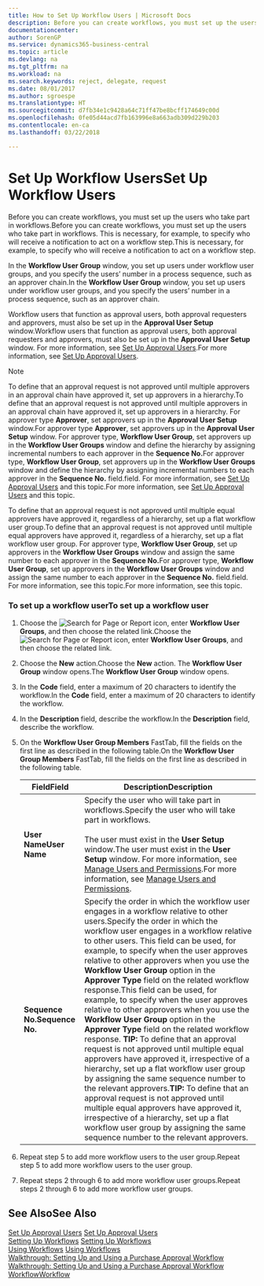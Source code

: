 ```yaml
---
title: How to Set Up Workflow Users | Microsoft Docs
description: Before you can create workflows, you must set up the users who take part in workflows. This is necessary, for example, to specify who will receive a notification to act on a workflow step.
documentationcenter: 
author: SorenGP
ms.service: dynamics365-business-central
ms.topic: article
ms.devlang: na
ms.tgt_pltfrm: na
ms.workload: na
ms.search.keywords: reject, delegate, request
ms.date: 08/01/2017
ms.author: sgroespe
ms.translationtype: HT
ms.sourcegitcommit: d7fb34e1c9428a64c71ff47be8bcff174649c00d
ms.openlocfilehash: 0fe05d44acd7fb163996e8a663adb309d229b203
ms.contentlocale: en-ca
ms.lasthandoff: 03/22/2018

---
```

# <a name="set-up-workflow-users"></a><span data-ttu-id="dc7c9-104">Set Up Workflow Users</span><span class="sxs-lookup"><span data-stu-id="dc7c9-104">Set Up Workflow Users</span></span>
<span data-ttu-id="dc7c9-105">Before you can create workflows, you must set up the users who take part in workflows.</span><span class="sxs-lookup"><span data-stu-id="dc7c9-105">Before you can create workflows, you must set up the users who take part in workflows.</span></span> <span data-ttu-id="dc7c9-106">This is necessary, for example, to specify who will receive a notification to act on a workflow step.</span><span class="sxs-lookup"><span data-stu-id="dc7c9-106">This is necessary, for example, to specify who will receive a notification to act on a workflow step.</span></span>  

<span data-ttu-id="dc7c9-107">In the **Workflow User Group** window, you set up users under workflow user groups, and you specify the users’ number in a process sequence, such as an approver chain.</span><span class="sxs-lookup"><span data-stu-id="dc7c9-107">In the **Workflow User Group** window, you set up users under workflow user groups, and you specify the users’ number in a process sequence, such as an approver chain.</span></span>  

<span data-ttu-id="dc7c9-108">Workflow users that function as approval users, both approval requesters and approvers, must also be set up in the **Approval User Setup** window.</span><span class="sxs-lookup"><span data-stu-id="dc7c9-108">Workflow users that function as approval users, both approval requesters and approvers, must also be set up in the **Approval User Setup** window.</span></span> <span data-ttu-id="dc7c9-109">For more information, see [Set Up Approval Users](across-how-to-set-up-approval-users.md).</span><span class="sxs-lookup"><span data-stu-id="dc7c9-109">For more information, see [Set Up Approval Users](across-how-to-set-up-approval-users.md).</span></span>  

> [!NOTE]  
>  <span data-ttu-id="dc7c9-110">To define that an approval request is not approved until multiple approvers in an approval chain have approved it, set up approvers in a hierarchy.</span><span class="sxs-lookup"><span data-stu-id="dc7c9-110">To define that an approval request is not approved until multiple approvers in an approval chain have approved it, set up approvers in a hierarchy.</span></span> <span data-ttu-id="dc7c9-111">For approver type **Approver**, set approvers up in the **Approval User Setup** window.</span><span class="sxs-lookup"><span data-stu-id="dc7c9-111">For approver type **Approver**, set approvers up in the **Approval User Setup** window.</span></span> <span data-ttu-id="dc7c9-112">For approver type, **Workflow User Group**, set approvers up in the **Workflow User Groups** window and define the hierarchy by assigning incremental numbers to each approver in the **Sequence No.**</span><span class="sxs-lookup"><span data-stu-id="dc7c9-112">For approver type, **Workflow User Group**, set approvers up in the **Workflow User Groups** window and define the hierarchy by assigning incremental numbers to each approver in the **Sequence No.**</span></span> <span data-ttu-id="dc7c9-113">field.</span><span class="sxs-lookup"><span data-stu-id="dc7c9-113">field.</span></span> <span data-ttu-id="dc7c9-114">For more information, see [Set Up Approval Users](across-how-to-set-up-approval-users.md) and this topic.</span><span class="sxs-lookup"><span data-stu-id="dc7c9-114">For more information, see [Set Up Approval Users](across-how-to-set-up-approval-users.md) and this topic.</span></span>  
>   
>  <span data-ttu-id="dc7c9-115">To define that an approval request is not approved until multiple equal approvers have approved it, regardless of a hierarchy, set up a flat workflow user group.</span><span class="sxs-lookup"><span data-stu-id="dc7c9-115">To define that an approval request is not approved until multiple equal approvers have approved it, regardless of a hierarchy, set up a flat workflow user group.</span></span> <span data-ttu-id="dc7c9-116">For approver type, **Workflow User Group**, set up approvers in the **Workflow User Groups** window and assign the same number to each approver in the **Sequence No.**</span><span class="sxs-lookup"><span data-stu-id="dc7c9-116">For approver type, **Workflow User Group**, set up approvers in the **Workflow User Groups** window and assign the same number to each approver in the **Sequence No.**</span></span> <span data-ttu-id="dc7c9-117">field.</span><span class="sxs-lookup"><span data-stu-id="dc7c9-117">field.</span></span> <span data-ttu-id="dc7c9-118">For more information, see this topic.</span><span class="sxs-lookup"><span data-stu-id="dc7c9-118">For more information, see this topic.</span></span>  

### <a name="to-set-up-a-workflow-user"></a><span data-ttu-id="dc7c9-119">To set up a workflow user</span><span class="sxs-lookup"><span data-stu-id="dc7c9-119">To set up a workflow user</span></span>  

1. <span data-ttu-id="dc7c9-120">Choose the ![Search for Page or Report](media/ui-search/search_small.png "Search for Page or Report icon") icon, enter **Workflow User Groups**, and then choose the related link.</span><span class="sxs-lookup"><span data-stu-id="dc7c9-120">Choose the ![Search for Page or Report](media/ui-search/search_small.png "Search for Page or Report icon") icon, enter **Workflow User Groups**, and then choose the related link.</span></span>  
2. <span data-ttu-id="dc7c9-121">Choose the **New** action.</span><span class="sxs-lookup"><span data-stu-id="dc7c9-121">Choose the **New** action.</span></span> <span data-ttu-id="dc7c9-122">The **Workflow User Group** window opens.</span><span class="sxs-lookup"><span data-stu-id="dc7c9-122">The **Workflow User Group** window opens.</span></span>  
3. <span data-ttu-id="dc7c9-123">In the **Code** field, enter a maximum of 20 characters to identify the workflow.</span><span class="sxs-lookup"><span data-stu-id="dc7c9-123">In the **Code** field, enter a maximum of 20 characters to identify the workflow.</span></span>  
4. <span data-ttu-id="dc7c9-124">In the **Description** field, describe the workflow.</span><span class="sxs-lookup"><span data-stu-id="dc7c9-124">In the **Description** field, describe the workflow.</span></span>  
5. <span data-ttu-id="dc7c9-125">On the **Workflow User Group Members** FastTab, fill the fields on the first line as described in the following table.</span><span class="sxs-lookup"><span data-stu-id="dc7c9-125">On the **Workflow User Group Members** FastTab, fill the fields on the first line as described in the following table.</span></span>  

    |<span data-ttu-id="dc7c9-126">Field</span><span class="sxs-lookup"><span data-stu-id="dc7c9-126">Field</span></span>|<span data-ttu-id="dc7c9-127">Description</span><span class="sxs-lookup"><span data-stu-id="dc7c9-127">Description</span></span>|  
    |---------------------------------|---------------------------------------|  
    |<span data-ttu-id="dc7c9-128">**User Name**</span><span class="sxs-lookup"><span data-stu-id="dc7c9-128">**User Name**</span></span>|<span data-ttu-id="dc7c9-129">Specify the user who will take part in workflows.</span><span class="sxs-lookup"><span data-stu-id="dc7c9-129">Specify the user who will take part in workflows.</span></span><br /><br /> <span data-ttu-id="dc7c9-130">The user must exist in the **User Setup** window.</span><span class="sxs-lookup"><span data-stu-id="dc7c9-130">The user must exist in the **User Setup** window.</span></span> <span data-ttu-id="dc7c9-131">For more information, see [Manage Users and Permissions](ui-how-users-permissions.md).</span><span class="sxs-lookup"><span data-stu-id="dc7c9-131">For more information, see [Manage Users and Permissions](ui-how-users-permissions.md).</span></span>|  
    |<span data-ttu-id="dc7c9-132">**Sequence No.**</span><span class="sxs-lookup"><span data-stu-id="dc7c9-132">**Sequence No.**</span></span>|<span data-ttu-id="dc7c9-133">Specify the order in which the workflow user engages in a workflow relative to other users.</span><span class="sxs-lookup"><span data-stu-id="dc7c9-133">Specify the order in which the workflow user engages in a workflow relative to other users.</span></span> <span data-ttu-id="dc7c9-134">This field can be used, for example, to specify when the user approves relative to other approvers when you use the **Workflow User Group** option in the **Approver Type** field on the related workflow response.</span><span class="sxs-lookup"><span data-stu-id="dc7c9-134">This field can be used, for example, to specify when the user approves relative to other approvers when you use the **Workflow User Group** option in the **Approver Type** field on the related workflow response.</span></span> <span data-ttu-id="dc7c9-135">**TIP:**  To define that an approval request is not approved until multiple equal approvers have approved it, irrespective of a hierarchy, set up a flat workflow user group by assigning the same sequence number to the relevant approvers.</span><span class="sxs-lookup"><span data-stu-id="dc7c9-135">**TIP:**  To define that an approval request is not approved until multiple equal approvers have approved it, irrespective of a hierarchy, set up a flat workflow user group by assigning the same sequence number to the relevant approvers.</span></span>|  
6. <span data-ttu-id="dc7c9-136">Repeat step 5 to add more workflow users to the user group.</span><span class="sxs-lookup"><span data-stu-id="dc7c9-136">Repeat step 5 to add more workflow users to the user group.</span></span>  
7. <span data-ttu-id="dc7c9-137">Repeat steps 2 through 6 to add more workflow user groups.</span><span class="sxs-lookup"><span data-stu-id="dc7c9-137">Repeat steps 2 through 6 to add more workflow user groups.</span></span>  

## <a name="see-also"></a><span data-ttu-id="dc7c9-138">See Also</span><span class="sxs-lookup"><span data-stu-id="dc7c9-138">See Also</span></span>  
<span data-ttu-id="dc7c9-139">[Set Up Approval Users](across-how-to-set-up-approval-users.md) </span><span class="sxs-lookup"><span data-stu-id="dc7c9-139">[Set Up Approval Users](across-how-to-set-up-approval-users.md) </span></span>  
<span data-ttu-id="dc7c9-140">[Setting Up Workflows](across-set-up-workflows.md) </span><span class="sxs-lookup"><span data-stu-id="dc7c9-140">[Setting Up Workflows](across-set-up-workflows.md) </span></span>  
<span data-ttu-id="dc7c9-141">[Using Workflows](across-use-workflows.md) </span><span class="sxs-lookup"><span data-stu-id="dc7c9-141">[Using Workflows](across-use-workflows.md) </span></span>  
<span data-ttu-id="dc7c9-142">[Walkthrough: Setting Up and Using a Purchase Approval Workflow](walkthrough-setting-up-and-using-a-purchase-approval-workflow.md) </span><span class="sxs-lookup"><span data-stu-id="dc7c9-142">[Walkthrough: Setting Up and Using a Purchase Approval Workflow](walkthrough-setting-up-and-using-a-purchase-approval-workflow.md) </span></span>  
[<span data-ttu-id="dc7c9-143">Workflow</span><span class="sxs-lookup"><span data-stu-id="dc7c9-143">Workflow</span></span>](across-workflow.md)   

